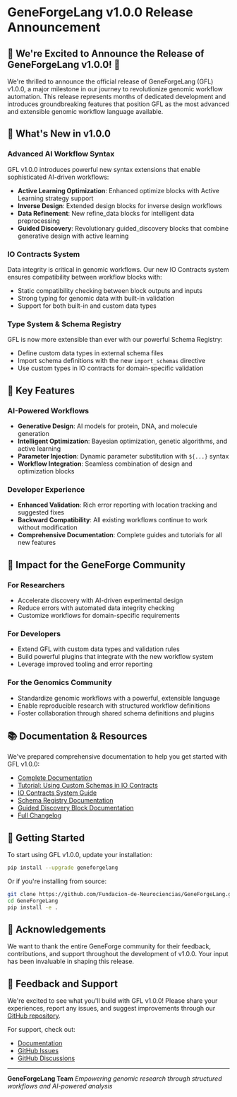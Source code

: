 # GeneForgeLang v1.0.0 Release Announcement

## 🎉 We're Excited to Announce the Release of GeneForgeLang v1.0.0! 🎉

We're thrilled to announce the official release of GeneForgeLang (GFL) v1.0.0, a major milestone in our journey to revolutionize genomic workflow automation. This release represents months of dedicated development and introduces groundbreaking features that position GFL as the most advanced and extensible genomic workflow language available.

## 🚀 What's New in v1.0.0

### Advanced AI Workflow Syntax
GFL v1.0.0 introduces powerful new syntax extensions that enable sophisticated AI-driven workflows:
- **Active Learning Optimization**: Enhanced optimize blocks with Active Learning strategy support
- **Inverse Design**: Extended design blocks for inverse design workflows
- **Data Refinement**: New refine_data blocks for intelligent data preprocessing
- **Guided Discovery**: Revolutionary guided_discovery blocks that combine generative design with active learning

### IO Contracts System
Data integrity is critical in genomic workflows. Our new IO Contracts system ensures compatibility between workflow blocks with:
- Static compatibility checking between block outputs and inputs
- Strong typing for genomic data with built-in validation
- Support for both built-in and custom data types

### Type System & Schema Registry
GFL is now more extensible than ever with our powerful Schema Registry:
- Define custom data types in external schema files
- Import schema definitions with the new `import_schemas` directive
- Use custom types in IO contracts for domain-specific validation

## 🧪 Key Features

### AI-Powered Workflows
- **Generative Design**: AI models for protein, DNA, and molecule generation
- **Intelligent Optimization**: Bayesian optimization, genetic algorithms, and active learning
- **Parameter Injection**: Dynamic parameter substitution with `${...}` syntax
- **Workflow Integration**: Seamless combination of design and optimization blocks

### Developer Experience
- **Enhanced Validation**: Rich error reporting with location tracking and suggested fixes
- **Backward Compatibility**: All existing workflows continue to work without modification
- **Comprehensive Documentation**: Complete guides and tutorials for all new features

## 🌟 Impact for the GeneForge Community

### For Researchers
- Accelerate discovery with AI-driven experimental design
- Reduce errors with automated data integrity checking
- Customize workflows for domain-specific requirements

### For Developers
- Extend GFL with custom data types and validation rules
- Build powerful plugins that integrate with the new workflow system
- Leverage improved tooling and error reporting

### For the Genomics Community
- Standardize genomic workflows with a powerful, extensible language
- Enable reproducible research with structured workflow definitions
- Foster collaboration through shared schema definitions and plugins

## 📚 Documentation & Resources

We've prepared comprehensive documentation to help you get started with GFL v1.0.0:

- [Complete Documentation](https://fundacion-de-neurociencias.github.io/GeneForgeLang/)
- [Tutorial: Using Custom Schemas in IO Contracts](docs/tutorials/custom_schemas_io_contracts.md)
- [IO Contracts System Guide](docs/features/io_contracts.md)
- [Schema Registry Documentation](docs/features/schema_registry.md)
- [Guided Discovery Block Documentation](docs/features/guided_discovery.md)
- [Full Changelog](CHANGELOG.md)

## 🚀 Getting Started

To start using GFL v1.0.0, update your installation:

```bash
pip install --upgrade geneforgelang
```

Or if you're installing from source:

```bash
git clone https://github.com/Fundacion-de-Neurociencias/GeneForgeLang.git
cd GeneForgeLang
pip install -e .
```

## 🙏 Acknowledgements

We want to thank the entire GeneForge community for their feedback, contributions, and support throughout the development of v1.0.0. Your input has been invaluable in shaping this release.

## 📣 Feedback and Support

We're excited to see what you'll build with GFL v1.0.0! Please share your experiences, report any issues, and suggest improvements through our [GitHub repository](https://github.com/Fundacion-de-Neurociencias/GeneForgeLang).

For support, check out:
- [Documentation](https://fundacion-de-neurociencias.github.io/GeneForgeLang/)
- [GitHub Issues](https://github.com/Fundacion-de-Neurociencias/GeneForgeLang/issues)
- [GitHub Discussions](https://github.com/Fundacion-de-Neurociencias/GeneForgeLang/discussions)

---

**GeneForgeLang Team**
*Empowering genomic research through structured workflows and AI-powered analysis*
